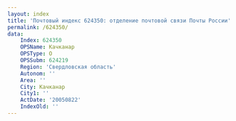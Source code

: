 ```yaml
---
layout: index
title: 'Почтовый индекс 624350: отделение почтовой связи Почты России'
permalink: /624350/
data:
    Index: 624350
    OPSName: Качканар
    OPSType: О
    OPSSubm: 624219
    Region: 'Свердловская область'
    Autonom: ''
    Area: ''
    City: Качканар
    City1: ''
    ActDate: '20050822'
    IndexOld: ''
---
```

